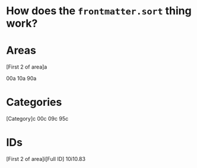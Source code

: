 # How does the `frontmatter.sort` thing work?

# Areas

[First 2 of area]a

00a
10a
90a

# Categories

[Category]c
00c
09c
95c

# IDs

[First 2 of area]i[Full ID]
10i10.83
